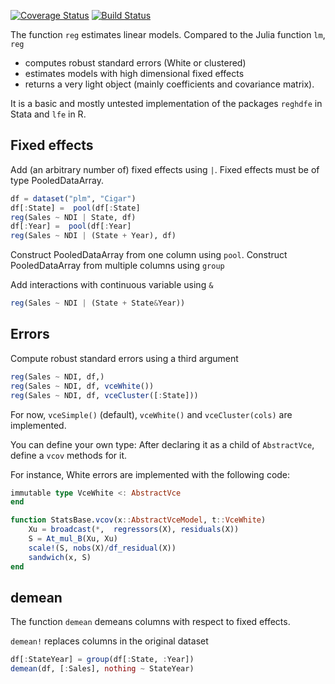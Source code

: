 [![Coverage Status](https://coveralls.io/repos/matthieugomez/FixedEffectModels.jl/badge.svg?branch=master)](https://coveralls.io/r/matthieugomez/FixedEffects.jl?branch=master)
[![Build Status](https://travis-ci.org/matthieugomez/FixedEffectModels.jl.svg?branch=master)](https://travis-ci.org/matthieugomez/FixedEffects.jl)

The function `reg` estimates linear models. Compared to the Julia function `lm`, `reg`
- computes robust standard errors (White or clustered)
- estimates models with high dimensional fixed effects
- returns a very light object (mainly coefficients and covariance matrix). 

It is a basic and mostly untested implementation of the packages `reghdfe` in Stata and `lfe` in R.

## Fixed effects

Add (an arbitrary number of) fixed effects using `|`. Fixed effects must be of type PooledDataArray.

```julia
df = dataset("plm", "Cigar")
df[:State] =  pool(df[:State]
reg(Sales ~ NDI | State, df)
df[:Year] =  pool(df[:Year]
reg(Sales ~ NDI | (State + Year), df)
```

Construct PooledDataArray from one column using `pool`. Construct PooledDataArray from multiple columns using `group`

Add interactions with continuous variable using `&`

```julia
reg(Sales ~ NDI | (State + State&Year))
```



## Errors

Compute robust standard errors using a third argument

```julia
reg(Sales ~ NDI, df,)
reg(Sales ~ NDI, df, vceWhite())
reg(Sales ~ NDI, df, vceCluster([:State]))
```

For now, `vceSimple()` (default), `vceWhite()` and `vceCluster(cols)` are implemented.

You can define your own type: After declaring it as a child of `AbstractVce`, define a `vcov` methods for it.

For instance,  White errors are implemented with the following code:

```julia
immutable type VceWhite <: AbstractVce 
end

function StatsBase.vcov(x::AbstractVceModel, t::VceWhite) 
	Xu = broadcast(*,  regressors(X), residuals(X))
	S = At_mul_B(Xu, Xu)
	scale!(S, nobs(X)/df_residual(X))
	sandwich(x, S) 
end
```

## demean
The function `demean` demeans columns with respect to fixed effects. 

`demean!` replaces columns in the original dataset

```julia
df[:StateYear] = group(df[:State, :Year])
demean(df, [:Sales], nothing ~ StateYear)
```

